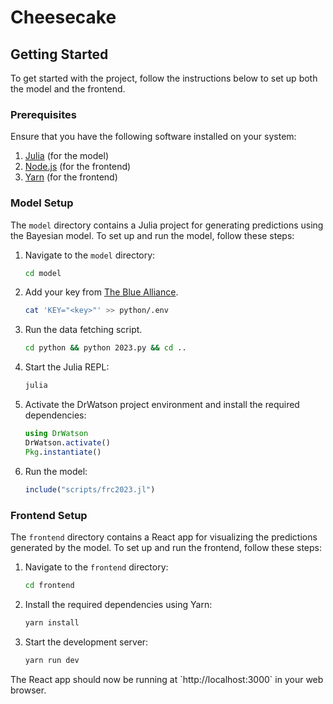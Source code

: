 # Cheesecake

## Getting Started

To get started with the project, follow the instructions below to set up both the model and the frontend.

### Prerequisites

Ensure that you have the following software installed on your system:

1. [Julia](https://julialang.org/downloads/) (for the model)
2. [Node.js](https://nodejs.org/en/download/) (for the frontend)
3. [Yarn](https://yarnpkg.com/getting-started/install) (for the frontend)

### Model Setup

The `model` directory contains a Julia project for generating predictions using the Bayesian model. To set up and run the model, follow these steps:

1. Navigate to the `model` directory:

   ```bash
   cd model
   ```

2. Add your key from [The Blue Alliance](https://www.thebluealliance.com/apidocs).

   ```bash
   cat 'KEY="<key>"' >> python/.env
   ```

3. Run the data fetching script.

   ```bash
   cd python && python 2023.py && cd ..
   ```

4. Start the Julia REPL:

   ```bash
   julia
   ```

5. Activate the DrWatson project environment and install the required dependencies:

   ```julia
   using DrWatson
   DrWatson.activate()
   Pkg.instantiate()
   ```

6. Run the model:

   ```julia
   include("scripts/frc2023.jl")
   ```

### Frontend Setup

The `frontend` directory contains a React app for visualizing the predictions generated by the model. To set up and run the frontend, follow these steps:

1. Navigate to the `frontend` directory:

   ```bash
   cd frontend
   ```

2. Install the required dependencies using Yarn:

   ```bash
   yarn install
   ```

3. Start the development server:

   ```bash
   yarn run dev
   ```

The React app should now be running at \`http://localhost:3000\` in your web browser.
